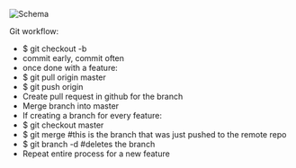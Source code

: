 ![Schema](http://i.imgur.com/dibr1XM.png)

Git workflow:

- $ git checkout -b <branch name>
- commit early, commit often
- once done with a feature:
- $ git pull origin master
- $ git push origin <branch name>
- Create pull request in github for the branch
- Merge branch into master
- If creating a branch for every feature:
- $ git checkout master
- $ git merge <branch name> #this is the branch that was just pushed to the remote repo
- $ git branch -d <branch name> #deletes the branch
- Repeat entire process for a new feature